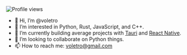 <img src="https://gpvc.arturio.dev/voletro" alt="Profile views"/>

- 👋 Hi, I’m @voletro
- 👀 I’m interested in Python, Rust, JavaScript, and C++.
- 🌱 I’m currently building average projects with [Tauri](https://tauri.studio) and [React Native](https://reactnative.dev).
- 💞️ I’m looking to collaborate on Python things.
- 📫 How to reach me: voletro@gmail.com

<!---
voletro/voletro is a ✨ special ✨ repository because its `README.md` (this file) appears on your GitHub profile.
You can click the Preview link to take a look at your changes.
--->
